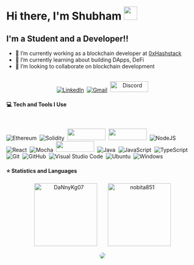 # Hi there, I'm Shubham <img src="https://media.giphy.com/media/hvRJCLFzcasrR4ia7z/giphy.gif" width="35">


## I'm a Student and a Developer!!


- 🔭 I’m currently working as a blockchain developer at [0xHashstack](https://hashstack.finance/)
- 🌱 I’m currently learning about building DApps, DeFi
- 👯 I’m looking to collaborate on blockchain development


<p align="center">
<br>
<a href="https://www.linkedin.com/in/shubham85/"><img src="https://img.shields.io/badge/linkedin-%230077B5.svg?&style=for-the-badge&logo=linkedin&logoColor=white" alt="LinkedIn" /></a>&nbsp;
<a href="mailto:krshubham581@gmail.com?subject=Hey!%20Shubham"><img src="https://img.shields.io/badge/gmail-%23D14836.svg?&style=for-the-badge&logo=gmail&logoColor=white" alt="Gmail"/></a>&nbsp;
<a href="https://discordapp.com/users/711168418191245332"> <img alt="Discord" src="https://user-images.githubusercontent.com/54791621/163255695-f19b2966-51e9-4758-bdd9-4d988e14a132.png" width="100" height="28"></a>

</p>

#### 💻 Tech and Tools I Use

<p align="center">
<br />
  
![Ethereum](https://img.shields.io/badge/Ethereum-3C3C3D?style=for-the-badge&logo=Ethereum&logoColor=white)&nbsp;
![Solidity](https://img.shields.io/badge/Solidity-%23363636.svg?style=for-the-badge&logo=solidity&logoColor=white)&nbsp;
<img src="https://user-images.githubusercontent.com/54791621/163251913-1ec5271b-40eb-4896-b519-9d70cf6305b0.png" width="100" height="30">&nbsp;
<img src="https://user-images.githubusercontent.com/54791621/163253896-db0093eb-d07e-43e1-9b9f-e3eace510dcf.png" width="100" height="30">&nbsp;
![NodeJS](https://img.shields.io/badge/node.js-6DA55F?style=for-the-badge&logo=node.js&logoColor=white)&nbsp;
![React](https://img.shields.io/badge/react-%2320232a.svg?style=for-the-badge&logo=react&logoColor=%2361DAFB)&nbsp;
![Mocha](https://img.shields.io/badge/-mocha-%238D6748?style=for-the-badge&logo=mocha&logoColor=white)&nbsp;
<img src="https://user-images.githubusercontent.com/54791621/163254277-d042cdc2-6330-46e9-b06d-86b82c808e5d.png" width="100" height="28">&nbsp;
![Java](https://img.shields.io/badge/java-%23ED8B00.svg?style=for-the-badge&logo=java&logoColor=white)&nbsp;
![JavaScript](https://img.shields.io/badge/javascript-%23323330.svg?style=for-the-badge&logo=javascript&logoColor=%23F7DF1E)&nbsp;
![TypeScript](https://img.shields.io/badge/typescript-%23007ACC.svg?style=for-the-badge&logo=typescript&logoColor=white)&nbsp;
![Git](https://img.shields.io/badge/git-%23F05033.svg?style=for-the-badge&logo=git&logoColor=white)&nbsp;
![GitHub](https://img.shields.io/badge/github-%23121011.svg?style=for-the-badge&logo=github&logoColor=white)&nbsp;
![Visual Studio Code](https://img.shields.io/badge/Visual%20Studio%20Code-0078d7.svg?style=for-the-badge&logo=visual-studio-code&logoColor=white)&nbsp;
![Ubuntu](https://img.shields.io/badge/Ubuntu-E95420?style=for-the-badge&logo=ubuntu&logoColor=white)&nbsp;
![Windows](https://img.shields.io/badge/Windows-0078D6?style=for-the-badge&logo=windows&logoColor=white)&nbsp;
</p>

#### ⭐  Statistics and Languages
  
   <p align="center"> <img src=https://github-readme-stats.vercel.app/api?username=nobita851&theme=algolia&count_private=true&show_icons=true alt=DaNnyKg07 height="165" />
   &nbsp &nbsp &nbsp <img src="https://github-readme-stats.vercel.app/api/top-langs/?username=nobita851&theme=algolia&hide=jupyter%20notebook,html,css&langs_count=8&layout=compact" alt="nobita851
" height="165" />
 </p>
 <p align="center"> 
 <img style="border-radius:10px" src="https://github-readme-streak-stats.herokuapp.com/?user=nobita851&theme=algolia&show_icons=true" />
  </p>
